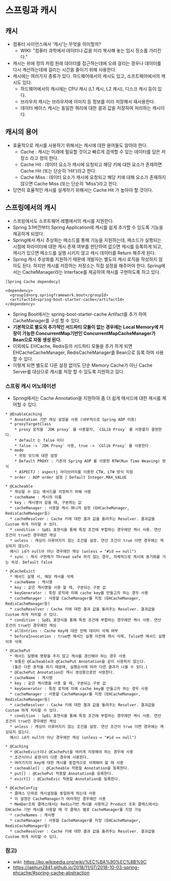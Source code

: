 # 스프링과 캐시

## 캐시

* 컴퓨터 사이언스에서 '캐시'는 무엇을 의미할까?
  * WIKI: "컴퓨터 과학에서 데이터나 값을 미리 복사해 놓는 임시 장소를 가리킨다."
* 캐시는 위에 정의 처럼 원래 데이터를 접근하는데에 오래 걸리는 경우나 데이터를 다시 계산하는데에
걸리는 시간을 줄이기 위해 사용한다.
* 캐시에는 여러가지 종류가 있다. 하드웨어에서의 캐시도 있고, 소프트웨어에서의 캐시도 있다.
  * 하드웨어에서의 캐시에는 CPU 캐시 (L1 캐시, L2 캐시), 디스크 캐시 등이 있다.
  * 브라우저 캐시는 브라우저에 이미지 등 정보를 미리 저장해서 재사용한다.
  * 데이터 베이스 캐시는 동일한 쿼리에 대한 결과 값을 저장하여 처리하는 캐시이다.

## 캐시의 용어

* 효율적으로 캐시를 사용하기 위해서는 캐시에 대한 용어들도 알아야 한다.
  * Cache : 캐시는 미래에 필요할 것이고 빠르게 검색할 수 있는 데이터를 담은 저장소 라고 정의 한다.
  * Cache Hit : 데이터 요소가 캐시에 요청되고 해당 키에 대한 요소가 존재하면 Cache Hit (또는 단순히 'Hit')라고 한다.
  * Cache Miss : 데이터 요소가 캐시에 요청되고 해당 키에 대해 요소가 존재하지 않으면 Cache Miss (또는 단순히 'Miss')라고 한다.
* 당연히 효율적인 캐시를 설계하기 위해서는 Cache Hit 가 높아야 할 것이다.

## 스프링에서의 캐시

* 스프링에서도 소프트웨어 레벨에서의 캐시를 지원한다.
* Spring 3.1버전부터 Spring Application에 캐시를 쉽게 추가할 수 있도록 기능을 제공하게 되었다.
* Spring에서 캐시 추상화는 메소드를 통해 기능을 지원하는데, 메소드가 실행되는 시점에 파라미터에 대한 캐시 존재 여부를 판단하여 없으면 캐시를 등록하게 되고,
캐시가 있으면 메소드를 실행 시키지 않고 캐시 데이터를 Return 해주게 된다.
* Spring 캐시 추상화를 지원하기 때문에 개발자는 별도의 캐시 로직을 작성하지 않아도 된다.
하지만 캐시를 저장하는 저장소는 직접 설정을 해주어야 한다. Spring에서는 CacheManager라는 Interface를 제공하여 캐시를 구현하도록 하고 있다.

```
[Spring Cache dependecy]

<dependency>
  <groupId>org.springframework.boot</groupId>
  <artifactId>spring-boot-starter-cache</artifactId>
</dependency>
```

* Spring Boot에서는 spring-boot-starter-cache Artifact를 추가 하여 CacheManager를 구성 할 수 있다.
* __기본적으로 별도의 추가적인 서드파티 모듈이 없는 경우에는 Local Memory에 저장이 가능한 ConcurrentMap기반인 ConcurrentMapCacheManager가 Bean으로 자동 생성 된다.__
* 이외에도 EHCache, Redis등의 서드파티 모듈을 추가 하게 되면 EHCacheCacheManager, RedisCacheManager를 Bean으로 등록 하여 사용할 수 있다.
* 이렇게 되면 별도로 다른 설정 없이도 단순 Memory Cache가 아닌 Cache Server를 대상으로 캐시를 저장 할 수 있도록 지원하고 있다.

### 스프링 캐시 어노테이션

* Spring에서는 Cache Annotation을 지원하여 좀 더 쉽게 메서드에 대한 캐시를 제어할 수 있다.

```
* @EnableCaching
  * Annotation 기반 캐싱 설정을 사용 (내부적으로 Spring AOP 이용)
  * proxyTargetClass
    * proxy 로직을 `JDK proxy` 를 사용할지, `CGLib Proxy` 를 사용할지 결정한다.
    * default 는 false 이다
    * false -> `JDK Proxy` 사용, true -> `CGlib Proxy` 를 사용한다
  * mode
    * 위빙 모드에 대한 설정
    * Default PROXY : 기존의 Spring AOP 를 이용한 RTW(Run Time Weaving) 방식
    * ASPECTJ : aspectj 라이브러리를 이용한 CTW, LTW 방식 지원
  * order : AOP order 설정 | Default Integer.MAX_VALUE
```

```
* @Cacheable
  * 캐싱할 수 있는 메서드를 지정하기 위해 사용
  * cacheName : 캐시의 이름
  * key : 캐시명이 같을 때, 구분하는 값
  * cacheManager : 사용할 캐시 매니저 설정 (EHCacheManager, RedisCacheManager등)
  * cacheResolver : Cache 키에 대한 결과 값을 돌려주는 Resolver. 결과값을 Custom 하게 처리할 수 있다.
  * condition : SpEL 표현식을 통해 특정 조건에 부합하는 경우에만 캐시 사용. 연산 조건이 true인 경우에만 캐싱
  * unless : 캐싱이 이루어지지 않는 조건을 설정. 연산 조건이 true 이면 경우에는 캐싱되지 않는다.
  예시) id가 null아 아닌 경우에만 캐싱 (unless = "#id == null")
  * sync : 캐시 구현체가 Thread safe 하지 않는 경우, 자체적으로 캐시에 동기화를 거는 속성. Default false
```

```
* @CacheEvict
  * 메서드 실행 시, 해당 캐시를 삭제
  * cacheName : 캐시명
  * key : 같은 캐시명을 사용 할 때, 구분되는 구분 값
  * keyGenerator : 특정 로직에 의해 cache key를 만들고자 하는 경우 사용
  * cacheManager : 사용할 CacheManager를 지정 (EHCacheManager, RedisCacheManager등)
  * cacheResolver : Cache 키에 대한 결과 값을 돌려주는 Resolver. 결과값을 Custom 하게 처리할 수 있다.
  * condition : SpEL 표현식을 통해 특정 조건에 부합하는 경우에만 캐시 사용. 연산 조건이 true인 경우에만 캐싱
  * allEntries : Cache Key에 대한 전체 데이터 삭제 여부
  * beforeInvocation : true면 메서드 실행 이전에 캐시 삭제, false면 메서드 실행 이후 삭제
```

```
* @CachePut
  * 메서드 실행에 영향을 주지 않고 캐시를 갱신해야 하는 경우 사용
  * 보통은 @Cacheable과 @CachePut Annotation을 같이 사용하지 않는다.
   (둘은 다른 동작을 하기 때문에, 실행순서에 따라 다른 결과가 나올 수 있다.)
  * @CachePut Annotation은 캐시 생성용으로만 사용한다.
  * cacheName : 캐시명
  * key : 같은 캐시명을 사용 할 때, 구분되는 구분 값
  * keyGenerator : 특정 로직에 의해 cache key를 만들고자 하는 경우 사용
  * cacheManager : 사용할 CacheManager를 지정 (EHCacheManager, RedisCacheManager등)
  * cacheResolver : Cache 키에 대한 결과 값을 돌려주는 Resolver. 결과값을 Custom 하게 처리할 수 있다.
  * condition : SpEL 표현식을 통해 특정 조건에 부합하는 경우에만 캐시 사용. 연산 조건이 true인 경우에만 캐싱
  * unless : 캐싱이 이루어지지 않는 조건을 설정. 연산 조건이 true 이면 경우에는 캐싱되지 않는다.
  예시) id가 null아 아닌 경우에만 캐싱 (unless = "#id == null")
```

```
* @Caching
  * @CacheEvict이나 @CachePut을 여러개 지정해야 하는 경우에 사용
  * 조건식이나 표현식이 다른 경우에 사용한다.
  * 여러가지의 key에 대한 캐시를 중첩적으로 삭제해야 할 때 사용
  * cacheable[]	: @Cacheable 적용할 Annotation을 등록한다.
  * put[] : @CachePut 적용할 Annotation을 등록한다.
  * evict[] : @CacheEvic 적용할 Annotation을 등록한다.
```

```
* @CacheConfig
  * 클래스 단위로 캐시설정을 동일하게 하는데 사용
  * 이 설정은 CacheManager가 여러개인 경우에만 사용
  * Member조회 클래스에서는 Redis기반 캐시를 사용하고 Product 조회 클래스에서는 EHCache 기반 캐시를 사용할 때 각 클래스 별로 CacheManager를 지정 가능
  * cacheNames : 캐시명
  * cacheManager : 사용할 CacheManager를 지정 (EHCacheManager, RedisCacheManager등)
  * cacheResolver : Cache 키에 대한 결과 값을 돌려주는 Resolver. 결과값을 Custom 하게 처리할 수 있다.
```

### 참고)

* wiki: https://ko.wikipedia.org/wiki/%EC%BA%90%EC%8B%9C
* https://jaehun2841.github.io/2018/11/07/2018-10-03-spring-ehcache/#spring-cache-abstraction
